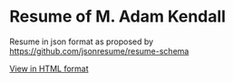 # Resume of M. Adam Kendall

Resume in json format as proposed by https://github.com/jsonresume/resume-schema

[View in HTML format](https://registry.jsonresume.org/linuxbozo?theme=kendall-fix)
